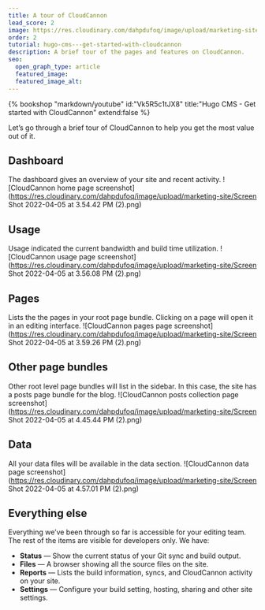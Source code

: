```yaml
---
title: A tour of CloudCannon
lead_score: 2
image: https://res.cloudinary.com/dahpdufoq/image/upload/marketing-site/community/Tutorial+social+image.png
order: 2
tutorial: hugo-cms---get-started-with-cloudcannon
description: A brief tour of the pages and features on CloudCannon.
seo:
  open_graph_type: article
  featured_image:
  featured_image_alt:
---
```


{% bookshop "markdown/youtube" id:"Vk5R5c1tJX8" title:"Hugo CMS - Get started with CloudCannon" extend:false %}

Let’s go through a brief tour of CloudCannon to help you get the most value out of it.

## Dashboard

The dashboard gives an overview of your site and recent activity.
![CloudCannon home page screenshot](https://res.cloudinary.com/dahpdufoq/image/upload/marketing-site/Screen Shot 2022-04-05 at 3.54.42 PM (2).png)
 
## Usage

Usage indicated the current bandwidth and build time utilization.
![CloudCannon usage page screenshot](https://res.cloudinary.com/dahpdufoq/image/upload/marketing-site/Screen Shot 2022-04-05 at 3.56.08 PM (2).png)
 
## Pages

Lists the the pages in your root page bundle. Clicking on a page will open it in an editing interface.
![CloudCannon pages page screenshot](https://res.cloudinary.com/dahpdufoq/image/upload/marketing-site/Screen Shot 2022-04-05 at 3.59.26 PM (2).png)
 
## Other page bundles

Other root level page bundles will list in the sidebar. In this case, the site has a posts page bundle for the blog.
![CloudCannon posts collection page screenshot](https://res.cloudinary.com/dahpdufoq/image/upload/marketing-site/Screen Shot 2022-04-05 at 4.45.44 PM (2).png)
 
## Data

All your data files will be available in the data section.
![CloudCannon data page screenshot](https://res.cloudinary.com/dahpdufoq/image/upload/marketing-site/Screen Shot 2022-04-05 at 4.57.01 PM (2).png)
 
## Everything else

Everything we’ve been through so far is accessible for your editing team. The rest of the items are visible for developers only. We have:

* **Status** — Show the current status of your Git sync and build output.
* **Files** — A browser showing all the source files on the site.
* **Reports** — Lists the build information, syncs, and CloudCannon activity on your site.
* **Settings** — Configure your build setting, hosting, sharing and other site settings.
